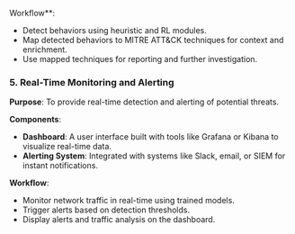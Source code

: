 Workflow**:
- Detect behaviors using heuristic and RL modules.
- Map detected behaviors to MITRE ATT&CK techniques for context and enrichment.
- Use mapped techniques for reporting and further investigation.

### 5. Real-Time Monitoring and Alerting

**Purpose**: To provide real-time detection and alerting of potential threats.

**Components**:
- **Dashboard**: A user interface built with tools like Grafana or Kibana to visualize real-time data.
- **Alerting System**: Integrated with systems like Slack, email, or SIEM for instant notifications.

**Workflow**:
- Monitor network traffic in real-time using trained models.
- Trigger alerts based on detection thresholds.
- Display alerts and traffic analysis on the dashboard.